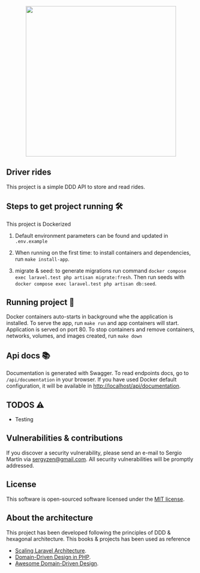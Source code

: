 <p align="center"><a href="https://laravel.com" target="_blank"><img src="https://raw.githubusercontent.com/laravel/art/master/logo-lockup/5%20SVG/2%20CMYK/1%20Full%20Color/laravel-logolockup-cmyk-red.svg" width="400"></a></p>


## Driver rides

This project is a simple DDD API to store and read rides.

##  Steps to get project running 🛠

This project is Dockerized

1. Default environment parameters can be found and updated in `.env.example` 

2. When running on the first time: to install containers and dependencies, run `make install-app`.

3. migrate & seed: to generate migrations run command `docker compose exec laravel.test php artisan migrate:fresh`. 
   Then run seeds with `docker compose exec laravel.test php artisan db:seed`.

## Running project 🚀

Docker containers auto-starts in background whe the application is installed.
To serve the app, run `make run` and app containers will start. Application is served on port 80.
To stop containers and remove containers, networks, volumes, and images created, run `make down`

## Api docs 📚

Documentation is generated with Swagger. To read endpoints docs, go to `/api/documentation` in your browser.
If you have used Docker default configuration, it will be available in [http://localhost/api/documentation](http://localhost/api/documentation).

## TODOS ⚠
- Testing

## Vulnerabilities & contributions

If you discover a security vulnerability, please send an e-mail to Sergio Martín via [sergyzen@gmail.com](mailto:sergyzen@gmail.com).
All security vulnerabilities will be promptly addressed.

## License

This software is open-sourced software licensed under the [MIT license](https://opensource.org/licenses/MIT).


## About the architecture

This project has been developed following the principles of DDD & hexagonal architecture. 
This books & projects has been used as reference

- [Scaling Laravel Architecture](https://mattdoescode.com/articles/scaling-laravel-architecture-2018-11-09).
- [Domain-Driven Design in PHP](https://beta.packtpub.com/reader/book/application_development/9781787284944/2/ch02lvl1sec14).
- [Awesome Domain-Driven Design](https://github.com/heynickc/awesome-ddd).
